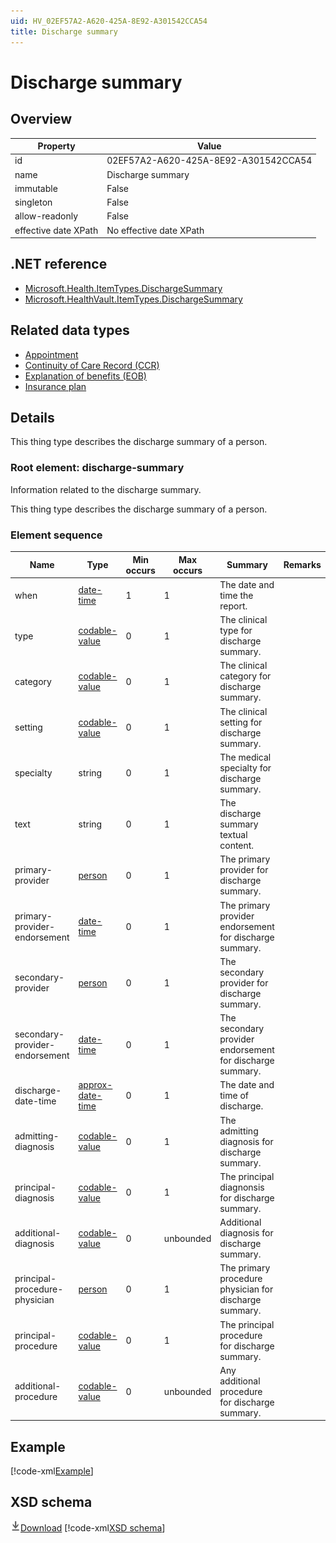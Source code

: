 ```yaml
---
uid: HV_02EF57A2-A620-425A-8E92-A301542CCA54
title: Discharge summary
---
```


# Discharge summary

## Overview

Property|Value
---|---
id|02EF57A2-A620-425A-8E92-A301542CCA54
name|Discharge summary
immutable|False
singleton|False
allow-readonly|False
effective date XPath|No effective date XPath

## .NET reference
- [Microsoft.Health.ItemTypes.DischargeSummary](https://docs.microsoft.com/dotnet/api/microsoft.health.itemtypes.dischargesummary)
- [Microsoft.HealthVault.ItemTypes.DischargeSummary](https://docs.microsoft.com/dotnet/api/microsoft.healthvault.itemtypes.dischargesummary)

## Related data types

- [Appointment](xref:HV_4B18AEB6-5F01-444C-8C70-DBF13A2F510B)
- [Continuity of Care Record (CCR)](xref:HV_1e1ccbfc-a55d-4d91-8940-fa2fbf73c195)
- [Explanation of benefits (EOB)](xref:HV_356fbba9-e0c9-4f4f-b0d9-4594f2490d2f)
- [Insurance plan](xref:HV_9366440c-ec81-4b89-b231-308a4c4d70ed)

## Details
This thing type describes the discharge summary of a person.

<a name='discharge-summary'></a>

### Root element: discharge-summary

Information related to the discharge summary.

This thing type describes the discharge summary of a person.

### Element sequence

Name|Type|Min occurs|Max occurs|Summary|Remarks|Preferred Vocabulary
---|---|---|---|---|---|---
when|[date-time](xref:HV_File_dates#date-time)|1|1|The date and time the report.||
type|[codable-value](xref:HV_3e730686-781f-4616-aa0d-817bba8eb141#codable-value)|0|1|The clinical type for discharge summary.||
category|[codable-value](xref:HV_3e730686-781f-4616-aa0d-817bba8eb141#codable-value)|0|1|The clinical category for discharge summary.||
setting|[codable-value](xref:HV_3e730686-781f-4616-aa0d-817bba8eb141#codable-value)|0|1|The clinical setting for discharge summary.||[note-setting](xref:HV_9ce8fcf8-a62b-4169-8289-2219ff3e569c)
specialty|string|0|1|The medical specialty for discharge summary.||[medical-specialties](xref:HV_a6863dae-4758-4249-9c4c-a27d164ab538)
text|string|0|1|The discharge summary textual content.||
primary-provider|[person](xref:HV_3e730686-781f-4616-aa0d-817bba8eb141#person)|0|1|The primary provider for discharge summary.||
primary-provider-endorsement|[date-time](xref:HV_File_dates#date-time)|0|1|The primary provider endorsement for discharge summary.||
secondary-provider|[person](xref:HV_3e730686-781f-4616-aa0d-817bba8eb141#person)|0|1|The secondary provider for discharge summary.||
secondary-provider-endorsement|[date-time](xref:HV_File_dates#date-time)|0|1|The secondary provider endorsement for discharge summary.||
discharge-date-time|[approx-date-time](xref:HV_File_dates#approx-date-time)|0|1|The date and time of discharge.||
admitting-diagnosis|[codable-value](xref:HV_3e730686-781f-4616-aa0d-817bba8eb141#codable-value)|0|1|The admitting diagnosis for discharge summary.||[icd9cm](xref:HV_2f2cbd57-24b2-443b-bcd1-fb7f6e11530d)
principal-diagnosis|[codable-value](xref:HV_3e730686-781f-4616-aa0d-817bba8eb141#codable-value)|0|1|The principal diagnonsis for discharge summary.||[icd9cm](xref:HV_2f2cbd57-24b2-443b-bcd1-fb7f6e11530d)
additional-diagnosis|[codable-value](xref:HV_3e730686-781f-4616-aa0d-817bba8eb141#codable-value)|0|unbounded|Additional diagnosis for discharge summary.||[icd9cm](xref:HV_2f2cbd57-24b2-443b-bcd1-fb7f6e11530d)
principal-procedure-physician|[person](xref:HV_3e730686-781f-4616-aa0d-817bba8eb141#person)|0|1|The primary procedure physician for discharge summary.||
principal-procedure|[codable-value](xref:HV_3e730686-781f-4616-aa0d-817bba8eb141#codable-value)|0|1|The principal procedure for discharge summary.||
additional-procedure|[codable-value](xref:HV_3e730686-781f-4616-aa0d-817bba8eb141#codable-value)|0|unbounded|Any additional procedure for discharge summary.||

## Example
[!code-xml[Example](../sample-xml/02EF57A2-A620-425A-8E92-A301542CCA54.xml)]

## XSD schema
[![Download](/healthvault/images/download.png)Download](../xsd/discharge-summary.xsd)
[!code-xml[XSD schema](../xsd/discharge-summary.xsd)]
